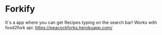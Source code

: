 # Forkify
It´s a app where you can get Recipes typing on the search bar!
Works with food2fork api. 
https://peacockforks.herokuapp.com/
